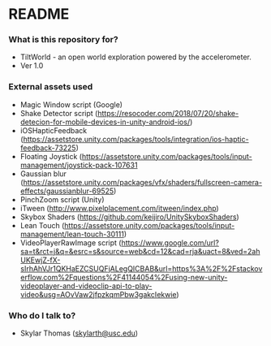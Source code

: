 # README #

### What is this repository for? ###

* TiltWorld - an open world exploration powered by the accelerometer.
* Ver 1.0

### External assets used ###

* Magic Window script (Google)
* Shake Detector script (https://resocoder.com/2018/07/20/shake-detecion-for-mobile-devices-in-unity-android-ios/)
* iOSHapticFeedback (https://assetstore.unity.com/packages/tools/integration/ios-haptic-feedback-73225)
* Floating Joystick (https://assetstore.unity.com/packages/tools/input-management/joystick-pack-107631
* Gaussian blur (https://assetstore.unity.com/packages/vfx/shaders/fullscreen-camera-effects/gaussianblur-69525)
* PinchZoom script (Unity)
* iTween (http://www.pixelplacement.com/itween/index.php)
* Skybox Shaders (https://github.com/keijiro/UnitySkyboxShaders)
* Lean Touch (https://assetstore.unity.com/packages/tools/input-management/lean-touch-30111)
* VideoPlayerRawImage script (https://www.google.com/url?sa=t&rct=j&q=&esrc=s&source=web&cd=12&cad=rja&uact=8&ved=2ahUKEwjZ-fX-sIrhAhVJr1QKHaEZCSUQFjALegQICBAB&url=https%3A%2F%2Fstackoverflow.com%2Fquestions%2F41144054%2Fusing-new-unity-videoplayer-and-videoclip-api-to-play-video&usg=AOvVaw2jfpzkqmPbw3gakcIekwie)


### Who do I talk to? ###

* Skylar Thomas (skylarth@usc.edu)
